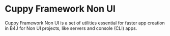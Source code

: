 # Cuppy Framework Non UI

Cuppy Framework Non UI is a set of utilities essential for faster app creation in B4J for Non UI projects, like servers and console (CLI) apps.

